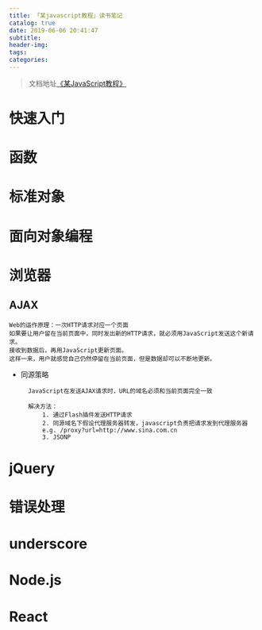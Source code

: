 ```yaml
---
title: 「某javascript教程」读书笔记
catalog: true
date: 2019-06-06 20:41:47
subtitle:
header-img:
tags:
categories:
---
```

> 文档地址[《某JavaScript教程》](https://www.liaoxuefeng.com/wiki/1022910821149312)
> 
>
>
>

# 快速入门

# 函数

# 标准对象

# 面向对象编程

# 浏览器

## AJAX

	Web的运作原理：一次HTTP请求对应一个页面
	如果要让用户留在当前页面中，同时发出新的HTTP请求，就必须用JavaScript发送这个新请求。
	接收到数据后，再用JavaScript更新页面。
	这样一来，用户就感觉自己仍然停留在当前页面，但是数据却可以不断地更新。

* 同源策略

		JavaScript在发送AJAX请求时，URL的域名必须和当前页面完全一致
		
		解决方法：
			1. 通过Flash插件发送HTTP请求
			2. 同源域名下假设代理服务器转发，javascript负责把请求发到代理服务器
			e.g. /proxy?url=http://www.sina.com.cn
			3. JSONP



# jQuery

# 错误处理

# underscore

# Node.js

# React
